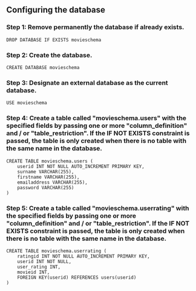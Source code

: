 ## Configuring the database

### Step 1: Remove permanently the database if already exists.

```mysql
DROP DATABASE IF EXISTS movieschema
```

### Step 2: Create the database.

```mysql
CREATE DATABASE movieschema
```

### Step 3: Designate an external database as the current database.

```mysql
USE movieschema
```

### Step 4: Create a table called "movieschema.users" with the specified fields by passing one or more "column_definition" and / or "table_restriction". If the IF NOT EXISTS constraint is passed, the table is only created when there is no table with the same name in the database.

```mysql
CREATE TABLE movieschema.users (
    userid INT NOT NULL AUTO_INCREMENT PRIMARY KEY,
    surname VARCHAR(255),
    firstname VARCHAR(255),
    emailaddress VARCHAR(255),
    password VARCHAR(255)
)
```

### Step 5: Create a table called "movieschema.userrating" with the specified fields by passing one or more "column_definition" and / or "table_restriction". If the IF NOT EXISTS constraint is passed, the table is only created when there is no table with the same name in the database.

```mysql
CREATE TABLE movieschema.userrating (
    ratingid INT NOT NULL AUTO_INCREMENT PRIMARY KEY,
    userid INT NOT NULL,
    user_rating INT,
    movieid INT,
    FOREIGN KEY(userid) REFERENCES users(userid)
)
```